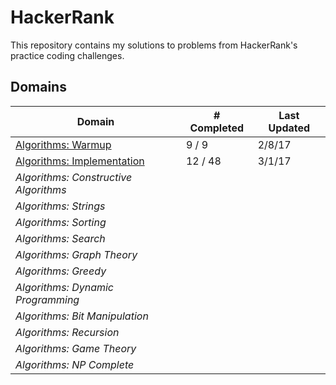 # HackerRank

This repository contains my solutions to problems from HackerRank's practice coding challenges.

## Domains

|Domain|# Completed|Last Updated|
|---|---|---|
|[Algorithms: Warmup](algorithms/warmup)|9 / 9|2/8/17|
|[Algorithms: Implementation](algorithms/implementation)|12 / 48|3/1/17|
|*Algorithms: Constructive Algorithms*|||
|*Algorithms: Strings*|||
|*Algorithms: Sorting*|||
|*Algorithms: Search*|||
|*Algorithms: Graph Theory*|||
|*Algorithms: Greedy*|||
|*Algorithms: Dynamic Programming*|||
|*Algorithms: Bit Manipulation*|||
|*Algorithms: Recursion*|||
|*Algorithms: Game Theory*|||
|*Algorithms: NP Complete*|||
